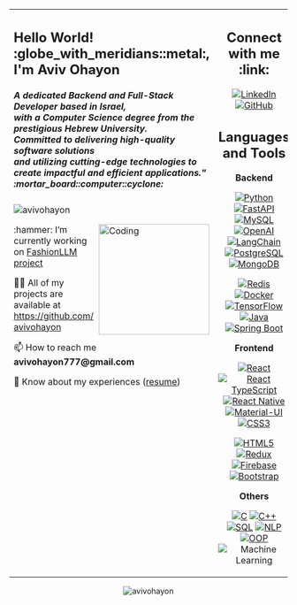 
<table>
  <tr>
    <td valign="top">
      <h2 align="left">Hello World! :globe_with_meridians::metal:, I'm Aviv Ohayon</h2>
      <h5 align="left">A dedicated Backend and Full-Stack Developer based in Israel,  
        <br />
        with a Computer Science degree from the prestigious Hebrew University. 
        <br/>
        Committed to delivering high-quality software solutions 
        <br/>
        and utilizing cutting-edge technologies to create impactful and efficient applications." :mortar_board::computer::cyclone: </h5>
      <p>
        <p align="left">
          <img src="https://komarev.com/ghpvc/?username=avivohayon&label=Profile%20views&color=0e75b6&style=flat" alt="avivohayon" />
        </p>
      <img align="right" alt="Coding" width="200" src="https://38.media.tumblr.com/2140bbff8d52bcd535a64e01a0ac434c/tumblr_nchlg8cTOQ1qglpm1o1_500.gif">
  <p align="left">:hammer: I’m currently working on <a href="https://github.com/avivohayon/FashionLLM">FashionLLM project</a></p>
      <p align="left">👨‍💻 All of my projects are available at <a href="https://github.com/avivohayon">https://github.com/avivohayon</a></p>
  <p align="left">📫 How to reach me <strong>avivohayon777@gmail.com</strong></p>
  <p align="left">📄 Know about my experiences (<a href="https://drive.google.com/drive/u/1/folders/1KncknCzioJW-ofCfrDaQHmQrc9SC9R6-">resume</a>)</p>
      </p>
    </td>
    <td  align="center">
      <h2 align="center">Connect with me :link:  </h2>
      <a href="https://www.linkedin.com/in/aviv-ohayon-197993200/">
        <img src="https://img.shields.io/badge/LinkedIn-avivohayon-blue" alt="LinkedIn">
      </a>
      <a href="https://github.com/avivohayon">
        <img src="https://img.shields.io/badge/GitHub-avivohayon-darkgreen" alt="GitHub">
      </a>
      <h2  align="center">Languages and Tools</h2>
      
**Backend**

[![Python](https://img.shields.io/badge/Python-3776AB?style=flat-square&logo=python&logoColor=white)](https://www.python.org/)
[![FastAPI](https://img.shields.io/badge/FastAPI-009688?style=flat-square&logo=fastapi&logoColor=white)](https://fastapi.tiangolo.com/)
[![MySQL](https://img.shields.io/badge/MySQL-4479A1?style=flat-square&logo=mysql&logoColor=white)](https://www.mysql.com/)
[![OpenAI](https://img.shields.io/badge/OpenAI-4285F4?style=flat-square&logo=openai&logoColor=white)](https://www.openai.com/)
[![LangChain](https://img.shields.io/badge/LangChain-004F8C?style=flat-square&logo=langchain&logoColor=white)](https://langchain.org/)
[![PostgreSQL](https://img.shields.io/badge/PostgreSQL-336791?style=flat-square&logo=postgresql&logoColor=white)](https://www.postgresql.org/)
[![MongoDB](https://img.shields.io/badge/MongoDB-47A248?style=flat-square&logo=mongodb&logoColor=white)](https://www.mongodb.com/)

[![Redis](https://img.shields.io/badge/Redis-DC382D?style=flat-square&logo=redis&logoColor=white)](https://redis.io/)
[![Docker](https://img.shields.io/badge/Docker-2496ED?style=flat-square&logo=docker&logoColor=white)](https://www.docker.com/)
[![TensorFlow](https://img.shields.io/badge/TensorFlow-FF6F00?style=flat-square&logo=tensorflow&logoColor=white)](https://www.tensorflow.org/)
[![Java](https://img.shields.io/badge/Java-007396?style=flat-square&logo=java&logoColor=white)](https://www.java.com/)
[![Spring Boot](https://img.shields.io/badge/Spring_Boot-6DB33F?style=flat-square&logo=spring-boot&logoColor=white)](https://spring.io/projects/spring-boot)

**Frontend**

[![React](https://img.shields.io/badge/React-61DAFB?style=flat-square&logo=react&logoColor=white)](https://reactjs.org/)
[![React TypeScript](https://img.shields.io/badge/React_TypeScript-61DAFB?style=flat-square&logo=react&logoColor=white)](https://reactjs.org/)
[![React Native](https://img.shields.io/badge/React_Native-61DAFB?style=flat-square&logo=react&logoColor=white)](https://reactnative.dev/)
[![Material-UI](https://img.shields.io/badge/Material--UI-0081CB?style=flat-square&logo=material-ui&logoColor=white)](https://mui.com/)
[![CSS3](https://img.shields.io/badge/CSS3-1572B6?style=flat-square&logo=css3&logoColor=white)](https://developer.mozilla.org/en-US/docs/Web/CSS)

[![HTML5](https://img.shields.io/badge/HTML5-E34F26?style=flat-square&logo=html5&logoColor=white)](https://developer.mozilla.org/en-US/docs/Web/HTML)
[![Redux](https://img.shields.io/badge/Redux-764ABC?style=flat-square&logo=redux&logoColor=white)](https://redux.js.org/)
[![Firebase](https://img.shields.io/badge/Firebase-FFCA28?style=flat-square&logo=firebase&logoColor=black)](https://firebase.google.com/)
[![Bootstrap](https://img.shields.io/badge/Bootstrap-7952B3?style=flat-square&logo=bootstrap&logoColor=white)](https://getbootstrap.com/)

**Others**

[![C](https://img.shields.io/badge/C-00599C?style=flat-square&logo=c&logoColor=white)](https://en.wikipedia.org/wiki/C_(programming_language))
[![C++](https://img.shields.io/badge/C++-00599C?style=flat-square&logo=c%2B%2B&logoColor=white)](https://en.wikipedia.org/wiki/C%2B%2B)
[![SQL](https://img.shields.io/badge/SQL-4479A1?style=flat-square&logo=postgresql&logoColor=white)](https://en.wikipedia.org/wiki/SQL)
[![NLP](https://img.shields.io/badge/NLP-FFDD00?style=flat-square&logo=nlp&logoColor=black)](https://en.wikipedia.org/wiki/Natural_language_processing)
[![OOP](https://img.shields.io/badge/OOP-FFA500?style=flat-square&logo=oopp&logoColor=black)](https://en.wikipedia.org/wiki/Object-oriented_programming)
![Machine Learning](https://img.shields.io/badge/Machine_Learning-FF6F00?style=flat-square&logo=machine-learning&logoColor=white)

  </td>
  </tr>
</table>

<p align="center"><img align="center" src="https://github-readme-streak-stats.herokuapp.com/?user=avivohayon&" alt="avivohayon" /></p>
